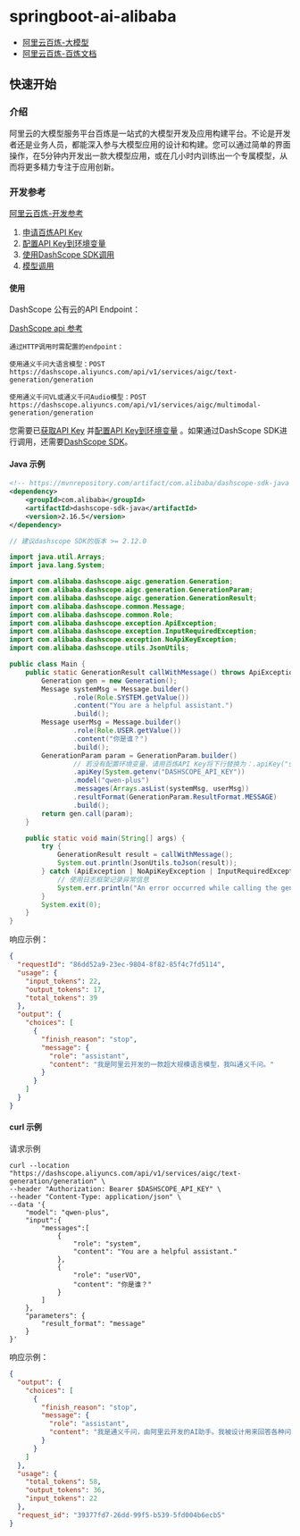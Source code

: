 # springboot-ai-alibaba

- [阿里云百炼-大模型](https://bailian.console.aliyun.com/#/home)
- [阿里云百炼-百炼文档](https://help.aliyun.com/zh/model-studio/getting-started/what-is-model-studio?spm=a2c4g.11174283.0.i0)

## 快速开始

### 介绍

阿里云的大模型服务平台百炼是一站式的大模型开发及应用构建平台。不论是开发者还是业务人员，都能深入参与大模型应用的设计和构建。您可以通过简单的界面操作，在5分钟内开发出一款大模型应用，或在几小时内训练出一个专属模型，从而将更多精力专注于应用创新。

### 开发参考

[阿里云百炼-开发参考](https://help.aliyun.com/zh/model-studio/developer-reference/?spm=a2c4g.11186623.0.0.3c8447bbqUcjGW)

1. [申请百炼API Key](https://help.aliyun.com/zh/model-studio/developer-reference/get-api-key)
2. [配置API Key到环境变量](https://help.aliyun.com/zh/model-studio/developer-reference/configure-api-key-through-environment-variables)
3. [使用DashScope SDK调用](https://help.aliyun.com/zh/model-studio/developer-reference/install-sdk?spm=a2c4g.11186623.0.0.3da67980NV5Txg#1dd22c4243o50)
4. [模型调用](https://help.aliyun.com/zh/model-studio/developer-reference/models/?spm=a2c4g.11186623.0.0.36b82117Ve2Rr0)

#### 使用

DashScope 公有云的API Endpoint：

[DashScope api 参考](https://bailian.console.aliyun.com/?spm=a2c4g.11186623.0.0.56f355efWqdX6y#/model-market/detail/qwen-plus-0919)

```text
通过HTTP调用时需配置的endpoint：

使用通义千问大语言模型：POST https://dashscope.aliyuncs.com/api/v1/services/aigc/text-generation/generation

使用通义千问VL或通义千问Audio模型：POST https://dashscope.aliyuncs.com/api/v1/services/aigc/multimodal-generation/generation
```

您需要已[获取API Key](https://help.aliyun.com/zh/model-studio/developer-reference/get-api-key)
并[配置API Key到环境变量](https://help.aliyun.com/zh/model-studio/developer-reference/configure-api-key-through-environment-variables)
。如果通过DashScope
SDK进行调用，还需要[DashScope SDK](https://help.aliyun.com/zh/model-studio/developer-reference/install-sdk#f3e80b21069aa)。

#### Java 示例

```xml
<!-- https://mvnrepository.com/artifact/com.alibaba/dashscope-sdk-java -->
<dependency>
    <groupId>com.alibaba</groupId>
    <artifactId>dashscope-sdk-java</artifactId>
    <version>2.16.5</version>
</dependency>
```

```java
// 建议dashscope SDK的版本 >= 2.12.0

import java.util.Arrays;
import java.lang.System;

import com.alibaba.dashscope.aigc.generation.Generation;
import com.alibaba.dashscope.aigc.generation.GenerationParam;
import com.alibaba.dashscope.aigc.generation.GenerationResult;
import com.alibaba.dashscope.common.Message;
import com.alibaba.dashscope.common.Role;
import com.alibaba.dashscope.exception.ApiException;
import com.alibaba.dashscope.exception.InputRequiredException;
import com.alibaba.dashscope.exception.NoApiKeyException;
import com.alibaba.dashscope.utils.JsonUtils;

public class Main {
    public static GenerationResult callWithMessage() throws ApiException, NoApiKeyException, InputRequiredException {
        Generation gen = new Generation();
        Message systemMsg = Message.builder()
                .role(Role.SYSTEM.getValue())
                .content("You are a helpful assistant.")
                .build();
        Message userMsg = Message.builder()
                .role(Role.USER.getValue())
                .content("你是谁？")
                .build();
        GenerationParam param = GenerationParam.builder()
                // 若没有配置环境变量，请用百炼API Key将下行替换为：.apiKey("sk-xxx")
                .apiKey(System.getenv("DASHSCOPE_API_KEY"))
                .model("qwen-plus")
                .messages(Arrays.asList(systemMsg, userMsg))
                .resultFormat(GenerationParam.ResultFormat.MESSAGE)
                .build();
        return gen.call(param);
    }

    public static void main(String[] args) {
        try {
            GenerationResult result = callWithMessage();
            System.out.println(JsonUtils.toJson(result));
        } catch (ApiException | NoApiKeyException | InputRequiredException e) {
            // 使用日志框架记录异常信息
            System.err.println("An error occurred while calling the generation service: " + e.getMessage());
        }
        System.exit(0);
    }
}

```

响应示例：

```json
{
  "requestId": "86dd52a9-23ec-9804-8f82-85f4c7fd5114",
  "usage": {
    "input_tokens": 22,
    "output_tokens": 17,
    "total_tokens": 39
  },
  "output": {
    "choices": [
      {
        "finish_reason": "stop",
        "message": {
          "role": "assistant",
          "content": "我是阿里云开发的一款超大规模语言模型，我叫通义千问。"
        }
      }
    ]
  }
}
```

#### curl 示例

请求示例

```shell
curl --location "https://dashscope.aliyuncs.com/api/v1/services/aigc/text-generation/generation" \
--header "Authorization: Bearer $DASHSCOPE_API_KEY" \
--header "Content-Type: application/json" \
--data '{
    "model": "qwen-plus",
    "input":{
        "messages":[      
            {
                "role": "system",
                "content": "You are a helpful assistant."
            },
            {
                "role": "userVO",
                "content": "你是谁？"
            }
        ]
    },
    "parameters": {
        "result_format": "message"
    }
}'
```

响应示例：

```json
{
  "output": {
    "choices": [
      {
        "finish_reason": "stop",
        "message": {
          "role": "assistant",
          "content": "我是通义千问，由阿里云开发的AI助手。我被设计用来回答各种问题、提供信息和与用户进行对话。有什么我可以帮助你的吗？"
        }
      }
    ]
  },
  "usage": {
    "total_tokens": 58,
    "output_tokens": 36,
    "input_tokens": 22
  },
  "request_id": "39377fd7-26dd-99f5-b539-5fd004b6ecb5"
}
```